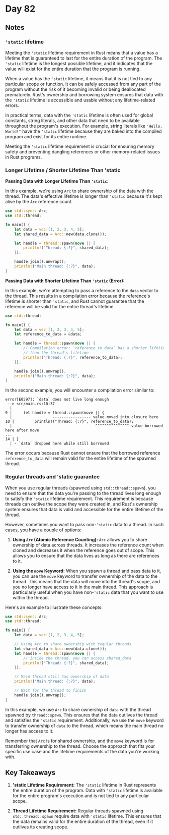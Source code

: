# Day 82

## Notes

### `'static` lifetime

Meeting the `'static` lifetime requirement in Rust means that a value has a lifetime that is guaranteed to last for the entire duration of the program. The `'static` lifetime is the longest possible lifetime, and it indicates that the value will exist for the entire duration that the program is running.

When a value has the `'static` lifetime, it means that it is not tied to any particular scope or function. It can be safely accessed from any part of the program without the risk of it becoming invalid or being deallocated prematurely. Rust's ownership and borrowing system ensures that data with the `'static` lifetime is accessible and usable without any lifetime-related errors.

In practical terms, data with the `'static` lifetime is often used for global constants, string literals, and other data that need to be available throughout the program's execution. For example, string literals like `"Hello, World!"` have the `'static` lifetime because they are baked into the compiled program and exist for its entire runtime.

Meeting the `'static` lifetime requirement is crucial for ensuring memory safety and preventing dangling references or other memory-related issues in Rust programs.

### Longer Lifetime / Shorter Lifetime Than 'static

**Passing Data with Longer Lifetime Than `'static`:**

In this example, we're using `Arc` to share ownership of the data with the thread. The data's effective lifetime is longer than `'static` because it's kept alive by the `Arc` reference count.

```rust
use std::sync::Arc;
use std::thread;

fn main() {
    let data = vec![1, 2, 3, 4, 5];
    let shared_data = Arc::new(data.clone());

    let handle = thread::spawn(move || {
        println!("Thread: {:?}", shared_data);
    });

    handle.join().unwrap();
    println!("Main thread: {:?}", data);
}
```

**Passing Data with Shorter Lifetime Than `'static` (Error):**

In this example, we're attempting to pass a reference to the `data` vector to the thread. This results in a compilation error because the reference's lifetime is shorter than `'static`, and Rust cannot guarantee that the reference will be valid for the entire thread's lifetime.

```rust
use std::thread;

fn main() {
    let data = vec![1, 2, 3, 4, 5];
    let reference_to_data = &data;

    let handle = thread::spawn(move || {
        // Compilation error: `reference_to_data` has a shorter lifetime
        // than the thread's lifetime
        println!("Thread: {:?}", reference_to_data);
    });

    handle.join().unwrap();
    println!("Main thread: {:?}", data);
}
```

In the second example, you will encounter a compilation error similar to:

```shell
error[E0597]: `data` does not live long enough
 --> src/main.rs:10:37
  |
9 |     let handle = thread::spawn(move || {
  |                  ----------------- value moved into closure here
10 |         println!("Thread: {:?}", reference_to_data);
  |                                     ^^^^^^^^^^^^^^^ value borrowed here after move
...
14 | }
  | - `data` dropped here while still borrowed
```

The error occurs because Rust cannot ensure that the borrowed reference `reference_to_data` will remain valid for the entire lifetime of the spawned thread.

### Regular threads and 'static guarantee

When you use regular threads (spawned using `std::thread::spawn`), you need to ensure that the data you're passing to the thread lives long enough to satisfy the `'static` lifetime requirement. This requirement is because threads can outlive the scope they were created in, and Rust's ownership system ensures that data is valid and accessible for the entire lifetime of the thread.

However, sometimes you want to pass non-`'static` data to a thread. In such cases, you have a couple of options:

1. **Using `Arc` (Atomic Reference Counting):** `Arc` allows you to share ownership of data across threads. It increases the reference count when cloned and decreases it when the reference goes out of scope. This allows you to ensure that the data lives as long as there are references to it.

2. **Using the `move` Keyword:** When you spawn a thread and pass data to it, you can use the `move` keyword to transfer ownership of the data to the thread. This means that the data will move into the thread's scope, and you no longer have access to it in the main thread. This approach is particularly useful when you have non-`'static` data that you want to use within the thread.

Here's an example to illustrate these concepts:

```rust
use std::sync::Arc;
use std::thread;

fn main() {
    let data = vec![1, 2, 3, 4, 5];

    // Using Arc to share ownership with regular threads
    let shared_data = Arc::new(data.clone());
    let handle = thread::spawn(move || {
        // Inside the thread, you can access shared_data
        println!("Thread: {:?}", shared_data);
    });

    // Main thread still has ownership of data
    println!("Main thread: {:?}", data);

    // Wait for the thread to finish
    handle.join().unwrap();
}
```

In this example, we use `Arc` to share ownership of `data` with the thread spawned by `thread::spawn`. This ensures that the data outlives the thread and satisfies the `'static` requirement. Additionally, we use the `move` keyword to transfer ownership of `data` to the thread, which means the main thread no longer has access to it.

Remember that `Arc` is for shared ownership, and the `move` keyword is for transferring ownership to the thread. Choose the approach that fits your specific use case and the lifetime requirements of the data you're working with.

## Key Takeaways

1. **'static Lifetime Requirement:** The `'static` lifetime in Rust represents the entire duration of the program. Data with `'static` lifetime is available for the entire program's execution and is not tied to any particular scope.

2. **Thread Lifetime Requirement:** Regular threads spawned using `std::thread::spawn` require data with `'static` lifetime. This ensures that the data remains valid for the entire duration of the thread, even if it outlives its creating scope.

